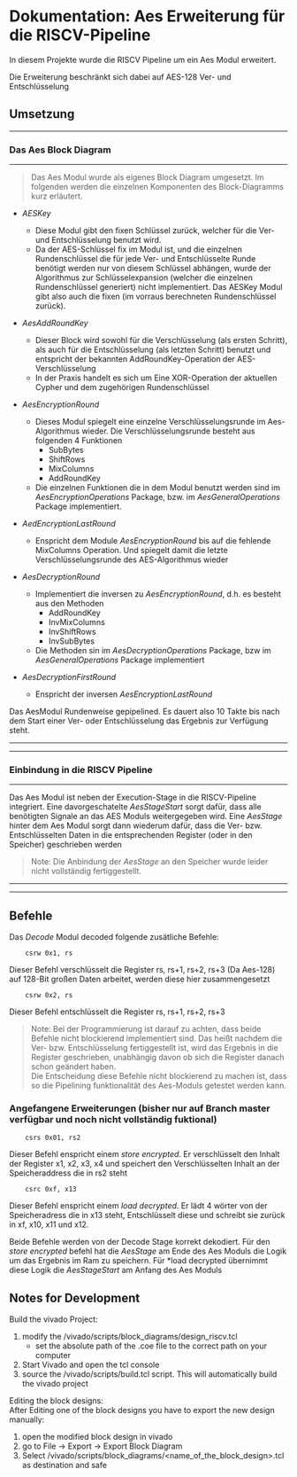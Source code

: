 # Dokumentation: Aes Erweiterung für die RISCV-Pipeline

In diesem Projekte wurde die RISCV Pipeline um ein Aes Modul erweitert.

Die Erweiterung beschränkt sich dabei auf AES-128 Ver- und Entschlüsselung
## Umsetzung

---
### Das Aes Block Diagram

---

>Das Aes Modul wurde als eigenes Block Diagram umgesetzt. Im folgenden werden die einzelnen Komponenten des Block-Diagramms kurz erläutert.

- *AESKey*
    - Diese Modul gibt den fixen Schlüssel zurück, welcher für die Ver- und Entschlüsselung benutzt wird. 
    - Da der AES-Schlüssel fix im Modul ist, und die einzelnen Rundenschlüssel die für jede Ver- und Entschlüsselte Runde benötigt werden nur von diesem Schlüssel abhängen, wurde der Algorithmus zur Schlüsselexpansion (welcher die einzelnen Rundenschlüssel generiert) nicht implementiert. Das AESKey Modul gibt also auch die fixen (im vorraus berechneten Rundenschlüssel zurück).

- *AesAddRoundKey*
    - Dieser Block wird sowohl für die Verschlüsselung (als ersten Schritt), als auch für die Entschlüsselung (als letzten Schritt) benutzt und entspricht der bekannten AddRoundKey-Operation der AES-Verschlüsselung
    - In der Praxis handelt es sich um Eine XOR-Operation der aktuellen Cypher und dem zugehörigen Rundenschlüssel

- *AesEncryptionRound*
    - Dieses Modul spiegelt eine einzelne Verschlüsselungsrunde im Aes-Algorithmus wieder. Die Verschlüsselungsrunde besteht aus folgenden 4 Funktionen
        - SubBytes 
        - ShiftRows
        - MixColumns
        - AddRoundKey
    - Die einzelnen Funktionen die in dem Modul benutzt werden sind im *AesEncryptionOperations* Package, bzw. im *AesGeneralOperations* Package implementiert.

- *AedEncryptionLastRound*
  - Enspricht dem Module *AesEncryptionRound* bis auf die fehlende MixColumns Operation. Und spiegelt damit die letzte Verschlüsselungsrunde des AES-Algorithmus wieder

- *AesDecryptionRound*
  - Implementiert die inversen zu *AesEncryptionRound*, d.h. es besteht aus den Methoden 
    - AddRoundKey
    - InvMixColumns
    - InvShiftRows
    - InvSubBytes
  - Die Methoden sin im *AesDecryptionOperations* Package, bzw im *AesGeneralOperations* Package implementiert

- *AesDecryptionFirstRound*
  - Enspricht der inversen *AesEncryptionLastRound*

Das AesModul Rundenweise gepipelined. Es dauert also 10 Takte bis nach dem Start einer Ver- oder Entschlüsselung das Ergebnis zur Verfügung steht.

---
---
### Einbindung in die RISCV Pipeline
---
Das Aes Modul ist neben der Execution-Stage in die RISCV-Pipeline integriert. Eine davorgeschatelte *AesStageStart* sorgt dafür, dass alle benötigten Signale an das AES Moduls weitergegeben wird. Eine *AesStage* hinter dem Aes Modul sorgt dann wiederum dafür, dass die Ver- bzw. Entschlüsselten Daten in die entsprechenden Register (oder in den Speicher) geschrieben werden

> Note: Die Anbindung der *AesStage* an den Speicher wurde leider nicht vollständig fertiggestellt.

---
---

## Befehle

Das *Decode* Modul decoded folgende zusätliche Befehle: 

```
    csrw 0x1, rs
```
Dieser Befehl verschlüsselt die Register rs, rs+1, rs+2, rs+3 (Da Aes-128) auf 128-Bit großen Daten arbeitet, werden diese hier zusammengesetzt

```
    csrw 0x2, rs
```

Dieser Befehl entschlüsselt die Register rs, rs+1, rs+2, rs+3

> Note: Bei der Programmierung ist darauf zu achten, dass beide Befehle nicht blockierend implementiert sind. Das heißt nachdem die Ver- bzw. Entschlüsselung fertiggestellt ist, wird das Ergebnis in die Register geschrieben, unabhängig davon ob sich die Register danach schon geändert haben.\
> Die Entscheidung diese Befehle nicht blockierend zu machen ist, dass so die Pipelining funktionalität des Aes-Moduls getestet werden kann.



### Angefangene Erweiterungen (bisher nur auf Branch master verfügbar und noch nicht vollständig fuktional)
```
    csrs 0x01, rs2
```
Dieser Befehl enspricht einem *store encrypted*. Er verschlüsselt den Inhalt der Register x1, x2, x3, x4 und speichert den Verschlüsselten Inhalt an der Speicheraddress die in rs2 steht

```
    csrc 0xf, x13
```
Dieser Befehl enspricht einem *load decrypted*. Er lädt 4 wörter von der Speicheradress die in x13 steht, Entschlüsselt diese und schreibt sie zurück in xf, x10, x11 und x12.

Beide Befehle werden von der Decode Stage korrekt dekodiert. Für den *store encrypted* befehl hat die *AesStage* am Ende des Aes Moduls die Logik um das Ergebnis im Ram zu speichern. Für *load decrypted übernimmt diese Logik die *AesStageStart* am Anfang des Aes Moduls

## Notes for Development

Build the vivado Project:
1. modify the /vivado/scripts/block_diagrams/design_riscv.tcl
   - set the absolute path of the .coe file to the correct path on your computer
2. Start Vivado and open the tcl console
3. source the /vivado/scripts/build.tcl script. This will automatically build the vivado project

Editing the block designs:\
After Editing one of the block designs you have to export the new design manually: 
1. open the modified block design in vivado
2. go to File -> Export -> Export Block Diagram
3. Select /vivado/scripts/block_diagrams/<name_of_the_block_design>.tcl as destination and safe
